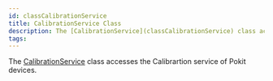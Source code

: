 ```yaml
---
id: classCalibrationService
title: CalibrationService Class
description: The [CalibrationService](classCalibrationService) class accesses the Calibrartion service of Pokit devices.
tags:
---
```

The [CalibrationService](classCalibrationService) class accesses the Calibrartion service of Pokit devices.




